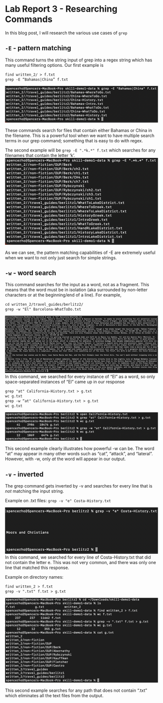 

# Lab Report 3 - Researching Commands

In this blog post, I will research the various use cases of `grep`

## `-E` - pattern matching
This command turns the string input of grep into a regex string which has many useful filtering options. Our first example is 
```
find written_2/ > f.txt
grep -E “Bahamas|China” f.txt
```
![e1 example](/assets/report3/e1.png)

These commands search for files that contain either Bahamas or China in the filename. This is a powerful tool when we want to have multiple search terms in our grep command; something that is easy to do with regex. 

The second example will be `grep -E ".*k.*" f.txt` which searches for any filenames that contain the letter ‘k’.
![e2 example](/assets/report3/e2.png)

As we can see, the pattern matching capabilities of -E are extremely useful when we want to not only just search for simple strings.

## `-w` - word search
This command searches for the input as a word, not as a fragment. This means that the word must be in isolation (aka surrounded by non-letter characters or at the beginning/end of a line).
For example, 
```
cd written_2/travel_guides/berlitz2/
grep -w "El" Barcelona-WhatToDo.txt
```

![w1 example](/assets/report3/w1.png)
In this command, we searched for every instance of “El” as a word, so only space-separated instances of “El” came up in our response

```
grep "at" California-History.txt > g.txt
wc g.txt
grep -w “at" California-History.txt > g.txt
wc g.txt
```
![w2 example](/assets/report3/w2.png)

This second example clearly illustrates how powerful -w can be. The word “at” may appear in many other words such as “cat”, “attack”, and “lateral”. However, with -w, only *at* the word will appear in our output.

## `-v` - inverted
The grep command gets inverted by -v and searches for every line that is *not* matching the input string. 

Example on .txt files:
`grep -v "e" Costa-History.txt`

![v1 example](/assets/report3/v1.png)
In this command, we searched for every line of Costa-History.txt that did not contain the letter e. This was not very common, and there was only one line that matched this response.

Example on directory names:
```
find written_2 > f.txt
grep -v ".txt" f.txt > g.txt
```
![v2 example](/assets/report3/v2.png)

This second example searches for any path that does not contain “.txt” which eliminates all the text files from the output.

